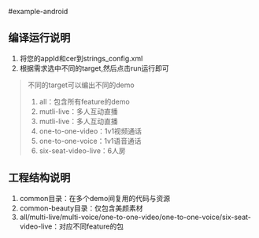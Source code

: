 #example-android

## 编译运行说明
1. 将您的appId和cer到strings_config.xml
2. 根据需求选中不同的target,然后点击run运行即可
> 不同的target可以编出不同的demo
> 1. all：包含所有feature的demo
> 2. mutli-live：多人互动直播
> 3. mutli-live：多人互动直播
> 4. one-to-one-video：1v1视频通话
> 5. one-to-one-voice：1v1语音通话
> 6. six-seat-video-live：6人房

## 工程结构说明
1. common目录：在多个demo间复用的代码与资源
2. common-beauty目录：仅包含美颜素材
3. all/multi-live/multi-voice/one-to-one-video/one-to-one-voice/six-seat-video-live：对应不同feature的包

